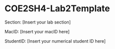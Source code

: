 # COE2SH4-Lab2Template

Section: [Insert your lab section]

MacID: [Insert your macID here]

StudentID: [Insert your numerical student ID here]